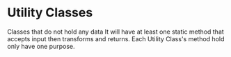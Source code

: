 # Utility Classes

Classes that do not hold any data It will have at least one static method that accepts input then transforms and
returns. Each Utility Class's method hold only have one purpose.

